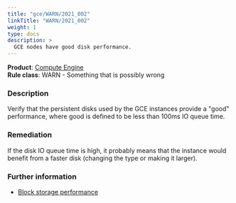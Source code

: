 ```yaml
---
title: "gce/WARN/2021_002"
linkTitle: "WARN/2021_002"
weight: 1
type: docs
description: >
  GCE nodes have good disk performance.
---
```


**Product**: [Compute Engine](https://cloud.google.com/compute)\
**Rule class**: WARN - Something that is possibly wrong

### Description

Verify that the persistent disks used by the GCE instances provide a "good"
performance, where good is defined to be less than 100ms IO queue time.

### Remediation

If the disk IO queue time is high, it probably means that the instance would
benefit from a faster disk (changing the type or making it larger).

### Further information

- [Block storage
  performance](https://cloud.google.com/compute/docs/disks/performance)
